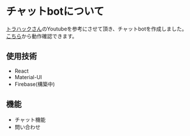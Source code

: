 # チャットbotについて
[トラハックさん](https://www.youtube.com/channel/UC-bOAxx-YOsviSmqh8COR0w)のYoutubeを参考にさせて頂き、チャットbotを作成しました。
[こちら](https://fractaaal.github.io/chatbot-demo/)から動作確認できます。

## 使用技術
- React
- Material-UI
- Firebase(構築中)

## 機能
- チャット機能
- 問い合わせ